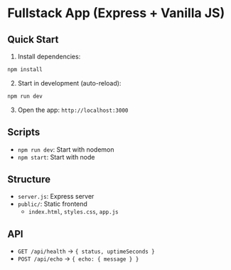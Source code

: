 # Fullstack App (Express + Vanilla JS)

## Quick Start

1. Install dependencies:
```bash
npm install
```

2. Start in development (auto-reload):
```bash
npm run dev
```

3. Open the app:
`http://localhost:3000`

## Scripts
- `npm run dev`: Start with nodemon
- `npm start`: Start with node

## Structure
- `server.js`: Express server
- `public/`: Static frontend
  - `index.html`, `styles.css`, `app.js`

## API
- `GET /api/health` → `{ status, uptimeSeconds }`
- `POST /api/echo` → `{ echo: { message } }`

